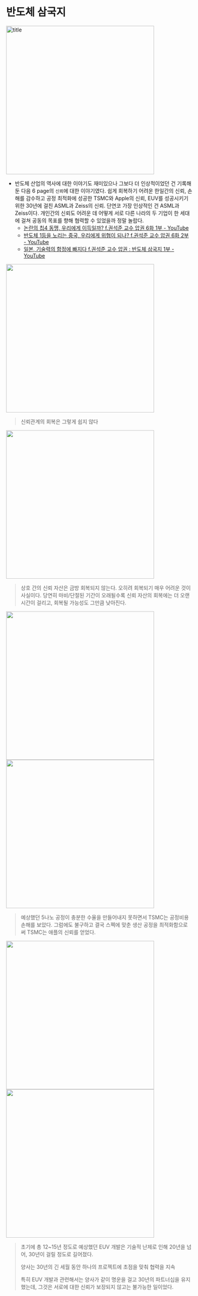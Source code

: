 반도체 삼국지
=============
<img src="semiconductor_of_three_kingdoms/0.jpg" alt="title" width="400"/>

* 반도체 산업의 역사에 대한 이야기도 재미있으나 그보다 더 인상적이었던 건 기록해둔 다음 6 page의 `신뢰`에 대한 이야기였다. 쉽게 회복하기 어려운 한일간의 신뢰, 손해를 감수하고 공정 최적화에 성공한 TSMC와 Apple의 신뢰, EUV를 성공시키기 위한 30년에 걸친 ASML과 Zeiss의 신뢰. 단연코 가장 인상적인 건 ASML과 Zeiss이다. 개인간의 신뢰도 어려운 데 어떻게 서로 다른 나라의 두 기업이 한 세대에 걸쳐 공동의 목표를 향해 협력할 수 있었을까 정말 놀랍다.
  * [논란의 칩4 동맹, 우리에게 이득일까? f.권석준 교수 압권 6화 1부 - YouTube](https://www.youtube.com/watch?v=z_jtwbOWBr8)
  * [반도체 1등을 노리는 중국, 우리에게 위협이 되나? f.권석준 교수 압권 6화 2부 - YouTube](https://www.youtube.com/watch?v=eUFzit_VBNY)
  * [일본, 기술력의 함정에 빠지다 f.권석준 교수 압권 : 반도체 삼국지 1부 - YouTube](https://www.youtube.com/watch?v=QEeoHddvE6Q)

<img src="semiconductor_of_three_kingdoms/1.jpg" width="400"/>

> 신뢰관계의 회복은 그렇게 쉽지 않다

<img src="semiconductor_of_three_kingdoms/2.jpg" width="400"/>

> 상호 간의 신뢰 자산은 금방 회복되지 않는다. 오히려 회복되기 매우 어려운 것이 사실이다. 당연히 마비/단절된 기간이 오래될수록 신뢰 자산의 회복에는 더 오랜 시간이 걸리고, 회복될 가능성도 그만큼 낮아진다.

<img src="semiconductor_of_three_kingdoms/3.jpg" width="400"/> <img src="semiconductor_of_three_kingdoms/4.jpg" width="400"/>

> 예상했던 5나노 공정이 충분한 수율을 만들어내지 못하면서 TSMC는 공정비용 손해를 보았다. 그럼에도 불구하고 결국 스펙에 맞춘 생산 공정을 최적화함으로써 TSMC는 애플의 신뢰를 얻었다.

<img src="semiconductor_of_three_kingdoms/5.jpg" width="400"/> <img src="semiconductor_of_three_kingdoms/6.jpg" width="400"/>

> 초기에 총 12~15년 정도로 예상했던 EUV 개발은 기술적 난제로 인해 20년을 넘어, 30년이 걸릴 정도로 길어졌다.
>
> 양사는 30년의 긴 세월 동안 하나의 프로젝트에 초점을 맞춰 협력을 지속
>
> 특히 EUV 개발과 관련해서는 양사가 같이 명운을 걸고 30년의 파트너십을 유지했는데, 그것은 서로에 대한 신뢰가 보장되지 않고는 불가능한 일이었다.
